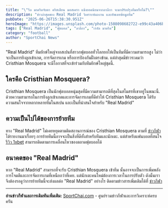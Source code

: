 ```yaml
---
title: "\"รีล มาดริดจับตา คริสเตียน มอสเครา แข้งยอดนิยมจากลาลีกา จะมาปรับปรุงทีมหรือไม่?\""
description: "ข่าวล่าสุดของ Real Madrid วิเคราะห์ผลงาน และอัพเดทข้อมูลทีม"
pubDate: "2025-06-26T15:38:30.951Z"
heroImage: "https://images.unsplash.com/photo-1508098682722-e99c43a406b2?w=800&h=400&fit=crop"
tags: ["Real Madrid", "ฟุตบอล", "ลาลีกา", "เรอัล มาดริด"]
category: "football"
author: "SportChai News"
---
```


"Real Madrid" ทีมยักษ์ใหญ่จากสเปนที่สาวกฟุตบอลทั่วโลกยกให้เป็นทีมที่มีความสามารถสูง ไม่ว่าจะเป็นการยิงลูกเข้าเกต, การจัดการเกม หรือการป้องกันฝั่งตรงข้าม. แต่ล่าสุดมีข่าวระดมว่า Cristhian Mosquera จะมีโอกาสที่จะเข้าร่วมกับทีมยิกษ์ใหญ่ชุดนี้.

## ใครคือ Cristhian Mosquera?

Cristhian Mosquera เป็นนักฟุตบอลหนุ่มสุดที่มีความสามารถดีที่สุดในสโมสรที่เขาอยู่ในขณะนี้. ด้วยความสามารถในการยิงลูกเข้าเกตและการจัดการเกมที่ดีทำให้ Cristhian Mosquera ได้รับความสนใจจากหลากหลายทีมในสเปน และเป็นที่น่าสนใจสำหรับ "Real Madrid" 

## ความเป็นไปได้ของการย้ายทีม

ทาง "Real Madrid" ไม่เคยหยุดตามติดสถานการณ์ของ Cristhian Mosquera ตามที่ [ข่าวกีฬา](https://sportchai.com/%e0%b8%82%e0%b9%88%e0%b8%b2%e0%b8%a7%e0%b8%9f%e0%b8%b8%e0%b8%95%e0%b8%9a%e0%b8%ad%e0%b8%a5/) ได้รายงานมาเรื่อยๆ การย้ายทีมนี้อาจจะเป็นสิ่งที่ดีทั้งสำหรับทีมและนักเตะ. แต่สำหรับแฟนบอลที่สนใจ [รีวิว 1xbet](https://sportchai.com/%E0%B8%A3%E0%B8%B5%E0%B8%A7%E0%B8%B4%E0%B8%A7%E0%B8%84%E0%B8%B2%E0%B8%AA%E0%B8%B4%E0%B9%82%E0%B8%99/1xbet-%E0%B8%A3%E0%B8%A7%E0%B8%A7/) สามารถติดตามการเคลื่อนไหวของตลาดฟุตบอลได้

## อนาคตของ "Real Madrid" 

หาก "Real Madrid" สามารถที่จะรับ Cristhian Mosquera เข้าทีม นั้นอาจจะเป็นการเพิ่มพลังการโจมตีและการจัดการเกมที่เหนือกว่าที่เคย. แต่นักเตะคนใหม่ต้องการเวลาในการปรับตัว ดังนั้นเราจึงต้องรอดูว่าการย้ายทีมนี้จะส่งผลต่อ "Real Madrid" อย่างไร ติดตามข่าวสารเพิ่มเติมได้ที่ [ข่าวกีฬา](https://sportchai.com/%e0%b8%82%e0%b9%88%e0%b8%b2%e0%b8%a7%e0%b8%9f%e0%b8%b8%e0%b8%95%e0%b8%9a%e0%b8%ad%e0%b8%a5/)

---

**อ่านข่าวกีฬาและการเดิมพันเพิ่มเติม:** [SportChai.com](https://sportchai.com) - ศูนย์รวมข่าวกีฬาและการวิเคราะห์ครบครัน